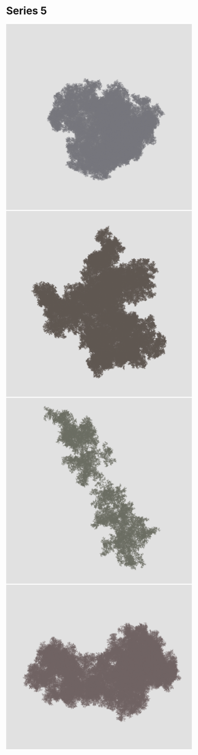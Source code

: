 # Series 5

![Abstract sample 1](sample1.png)  
![Abstract sample 2](sample2.png)  
![Abstract sample 3](sample3.png)  
![Abstract sample 4](sample4.png)  
